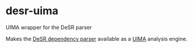 desr-uima
=========

UIMA wrapper for the DeSR parser

Makes the [DeSR dependency parser](https://sites.google.com/site/desrparser/) available as a [UIMA](http://uima.apache.org/) analysis engine.